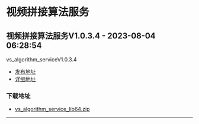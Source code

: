 # 视频拼接算法服务
## 视频拼接算法服务V1.0.3.4 - 2023-08-04 06:28:54
vs_algorithm_serviceV1.0.3.4
*  [发布地址](https://github.com/jadehh/VideoStitching/releases/tag/vs_algorithm_serviceV1.0.3.4)
*  [详细地址](https://github.com/jadehh/jadehh_file/releases/tag/vs_algorithm_serviceV1.0.3.4)
### 下载地址
* [vs_algorithm_service_lib64.zip](https://gh.ddlc.top/https://github.com/jadehh/jadehh_file/releases/download/vs_algorithm_serviceV1.0.3.4/vs_algorithm_service_lib64.zip)
----